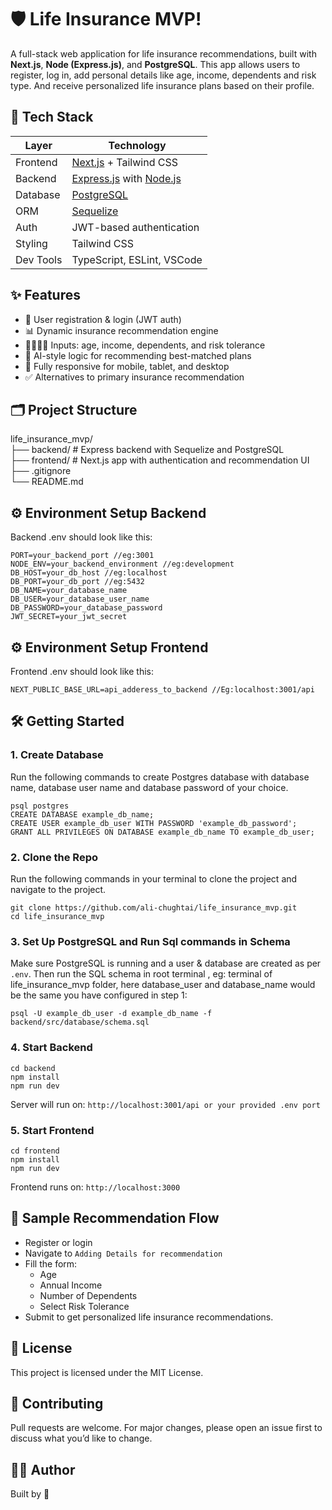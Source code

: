 # 🛡️ Life Insurance MVP!

A full-stack web application for life insurance recommendations, built with **Next.js**, **Node (Express.js)**, and **PostgreSQL**. This app allows users to register, log in, add personal details like age, income, dependents and risk type. And receive personalized life insurance plans based on their profile.




## 🔧 Tech Stack

| Layer        | Technology             |
|--------------|------------------------|
| Frontend     | [Next.js](https://nextjs.org/) + Tailwind CSS |
| Backend      | [Express.js](https://expressjs.com/) with [Node.js](https://nodejs.org/) |
| Database     | [PostgreSQL](https://www.postgresql.org/) |
| ORM          | [Sequelize](https://sequelize.org/) |
| Auth         | JWT-based authentication |
| Styling      | Tailwind CSS |
| Dev Tools    | TypeScript, ESLint, VSCode |


## ✨ Features

- 🔐 User registration & login (JWT auth)
- 📊 Dynamic insurance recommendation engine
- 👨‍👩‍👧‍👦 Inputs: age, income, dependents, and risk tolerance
- 🧠 AI-style logic for recommending best-matched plans
- 📱 Fully responsive for mobile, tablet, and desktop
- ✅ Alternatives to primary insurance recommendation


## 🗂️ Project Structure

life_insurance_mvp/  
├── backend/ # Express backend with Sequelize and PostgreSQL  
├── frontend/ # Next.js app with authentication and recommendation UI  
├── .gitignore  
└── README.md

## ⚙️ Environment Setup Backend
Backend .env should look like this:

```
PORT=your_backend_port //eg:3001
NODE_ENV=your_backend_environment //eg:development
DB_HOST=your_db_host //eg:localhost
DB_PORT=your_db_port //eg:5432
DB_NAME=your_database_name
DB_USER=your_database_user_name
DB_PASSWORD=your_database_password
JWT_SECRET=your_jwt_secret
```


## ⚙️ Environment Setup Frontend
Frontend .env should look like this:

```
NEXT_PUBLIC_BASE_URL=api_adderess_to_backend //Eg:localhost:3001/api
```

## 🛠️ Getting Started

### 1. Create Database 
Run the following commands to create Postgres database with database name, database user name and database password of your choice.
```
psql postgres  
CREATE DATABASE example_db_name;  
CREATE USER example_db_user WITH PASSWORD 'example_db_password';  
GRANT ALL PRIVILEGES ON DATABASE example_db_name TO example_db_user;
```

### 2. Clone the Repo
Run the following commands in your terminal to clone the project and navigate to the project.
```
git clone https://github.com/ali-chughtai/life_insurance_mvp.git
cd life_insurance_mvp
```

### 3. Set Up PostgreSQL and Run Sql commands in Schema
Make sure PostgreSQL is running and a user & database are created as per `.env`.
Then run the SQL schema in root terminal , eg: terminal of life_insurance_mvp folder, here database_user and database_name would be the same you have configured in step 1:
```
psql -U example_db_user -d example_db_name -f backend/src/database/schema.sql
```
### 4. Start Backend
```
cd backend
npm install
npm run dev
```
Server will run on:  `http://localhost:3001/api or your provided .env port`

### 5. Start Frontend
```
cd frontend
npm install
npm run dev
```
Frontend runs on:  `http://localhost:3000`

## 🧪 Sample Recommendation Flow


-   Register or login
-   Navigate to  `Adding Details for recommendation`
-   Fill the form:
    -   Age
    -  Annual Income
    - Number of Dependents  
    -   Select Risk Tolerance
-   Submit to get personalized life insurance recommendations.

## 📄 License
This project is licensed under the MIT License.

## 🤝 Contributing
Pull requests are welcome. For major changes, please open an issue first to discuss what you’d like to change.

## 🧑‍💻 Author
Built by  🚀
